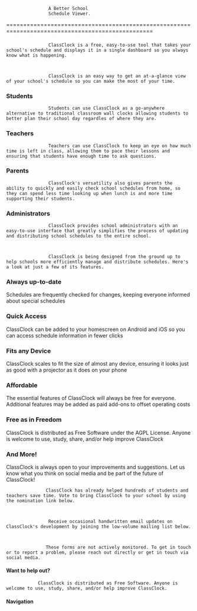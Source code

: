 
                    A Better School
                    Schedule Viewer.
                    
=================================================================================================

### 
                    ClassClock is a free, easy-to-use tool that takes your school's schedule and displays it in a single dashboard so you always know what is happening.
                    


                    ClassClock is an easy way to get an at-a-glance view of your school's schedule so you can make the most of your time.
                

### Students


                    Students can use ClassClock as a go-anywhere alternative to traditional classroom wall clocks allowing students to better plan their school day regardles of where they are.
                    

### Teachers


                    Teachers can use ClassClock to keep an eye on how much time is left in class, allowing them to pace their lessons and ensuring that students have enough time to ask questions.
                    

### Parents


                    ClassClock's versatility also gives parents the ability to quickly and easily check school schedules from home, so they can spend less time looking up when lunch is and more time supporting their students.
                    

### Administrators


                    ClassClock provides school administrators with an easy-to-use interface that greatly simplifies the process of updating and distributing school schedules to the entire school.
                    


                    ClassClock is being designed from the ground up to help schools more efficiently manage and distribute schedules. Here's a look at just a few of its features.
                

### Always up-to-date

Schedules are frequently checked for changes, keeping everyone informed about special schedules
                    

### Quick Access

ClassClock can be added to your homescreen on Android and iOS so you can access schedule information in fewer clicks
                    

### Fits any Device

ClassClock scales to fit the size of almost any device, ensuring it looks just as good with a projector as it does on your phone
                    

### Affordable

The essential features of ClassClock will always be free for everyone. Additional features may be added as paid add-ons to offset operating costs
                    

### Free as in Freedom

ClassClock is distributed as Free Software under the AGPL License. Anyone is welcome to use, study, share, and/or help improve ClassClock
                    

### And More!

ClassClock is always open to your improvements and suggestions. Let us know what you think on social media and be part of the future of ClassClock!
                    


                   ClassClock has already helped hundreds of students and teachers save time. Vote to bring ClassClock to your school by using the nomination link below.
                


                    Receive occasional handwritten email updates on ClassClock's development by joining the low-volume mailing list below.
                


                   These forms are not actively monitored. To get in touch or to report a problem, please reach out directly or get in touch via social media.
                

#### Want to help out?


                ClassClock is distributed as Free Software. Anyone is welcome to use, study, share, and/or help improve ClassClock.
                

#### Navigation